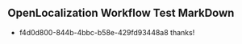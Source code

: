 ## OpenLocalization Workflow Test MarkDown
* f4d0d800-844b-4bbc-b58e-429fd93448a8 thanks!

<!--HONumber=Sep16_HO1-->


